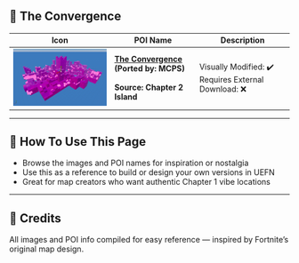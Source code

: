 
## 🏡 The Convergence
| Icon | POI Name | Description |
|------|----------|-------------|
| <img src=".assets/ScreenShot00037.png" width="256"/> | **[The Convergence](https://github.com/MechanicPlaysFR/Fortnite-UEFN-POIs/blob/630e9b7968aa63a1c055b1919c2369f304493081/SpawnerTexts/Cube%20Town.txt)**<br>**(Ported by: MCPS)**<br><br>**Source: Chapter 2 Island** | Visually Modified: ✔️<br>Requires External Download: ❌|
---

## 🔧 How To Use This Page

- Browse the images and POI names for inspiration or nostalgia  
- Use this as a reference to build or design your own versions in UEFN  
- Great for map creators who want authentic Chapter 1 vibe locations

---

## 🧾 Credits

All images and POI info compiled for easy reference — inspired by Fortnite’s original map design.

